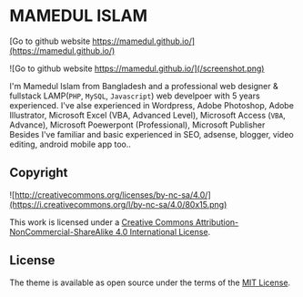 # MAMEDUL ISLAM

[Go to github website https://mamedul.github.io/](https://mamedul.github.io/)

![Go to github website https://mamedul.github.io/](/screenshot.png)

I'm Mamedul Islam from Bangladesh and a professional web designer & fullstack LAMP(`PHP`, `MySQL`, `Javascript`) web develpoer with 5 years experienced. I've alse experienced in Wordpress, Adobe Photoshop, Adobe Illustrator, Microsoft Excel (VBA, Advanced Level), Microsoft Access (`VBA`, Advance), Microsoft Poewerpont (Professional), Microsoft Publisher Besides I've familiar and basic experienced in SEO, adsense, blogger, video editing, android mobile app too..


## Copyright

![http://creativecommons.org/licenses/by-nc-sa/4.0/](https://i.creativecommons.org/l/by-nc-sa/4.0/80x15.png)

This work is licensed under a [Creative Commons Attribution-NonCommercial-ShareAlike 4.0 International License](http://creativecommons.org/licenses/by-nc-sa/4.0/).


## License

The theme is available as open source under the terms of the [MIT License](http://opensource.org/licenses/MIT).
